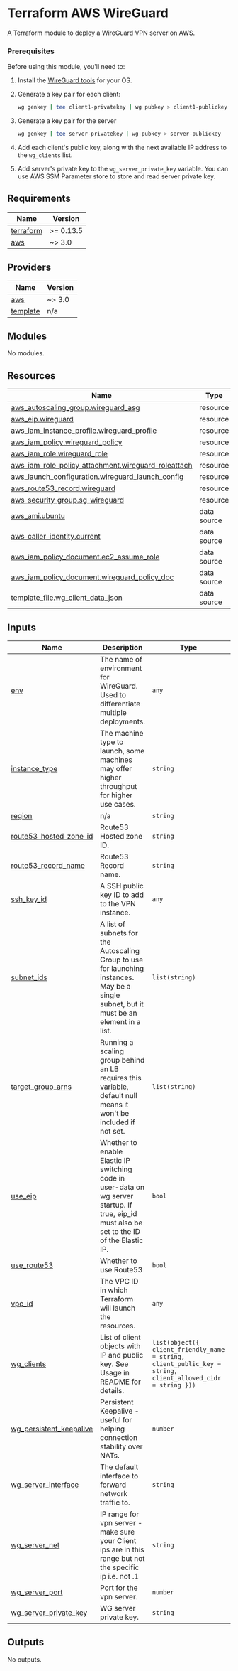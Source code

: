 # Terraform AWS WireGuard

A Terraform module to deploy a WireGuard VPN server on AWS.

### Prerequisites
Before using this module, you'll need to:

1. Install the [WireGuard tools](https://www.wireguard.com/install/) for your OS.

2. Generate a key pair for each client:
   ```bash
   wg genkey | tee client1-privatekey | wg pubkey > client1-publickey
   ```

3. Generate a key pair for the server
   ```bash
   wg genkey | tee server-privatekey | wg pubkey > server-publickey
   ```
4. Add each client's public key, along with the next available IP address to the `wg_clients` list.

5. Add server's private key to the `wg_server_private_key` variable. You can use AWS SSM Parameter store to store and read server private key.


<!-- BEGINNING OF GENERATED BY TERRAFORM-DOCS -->

## Requirements

| Name | Version |
|------|---------|
| <a name="requirement_terraform"></a> [terraform](#requirement\_terraform) | >= 0.13.5 |
| <a name="requirement_aws"></a> [aws](#requirement\_aws) | ~> 3.0 |

## Providers

| Name | Version |
|------|---------|
| <a name="provider_aws"></a> [aws](#provider\_aws) | ~> 3.0 |
| <a name="provider_template"></a> [template](#provider\_template) | n/a |

## Modules

No modules.

## Resources

| Name | Type |
|------|------|
| [aws_autoscaling_group.wireguard_asg](https://registry.terraform.io/providers/hashicorp/aws/latest/docs/resources/autoscaling_group) | resource |
| [aws_eip.wireguard](https://registry.terraform.io/providers/hashicorp/aws/latest/docs/resources/eip) | resource |
| [aws_iam_instance_profile.wireguard_profile](https://registry.terraform.io/providers/hashicorp/aws/latest/docs/resources/iam_instance_profile) | resource |
| [aws_iam_policy.wireguard_policy](https://registry.terraform.io/providers/hashicorp/aws/latest/docs/resources/iam_policy) | resource |
| [aws_iam_role.wireguard_role](https://registry.terraform.io/providers/hashicorp/aws/latest/docs/resources/iam_role) | resource |
| [aws_iam_role_policy_attachment.wireguard_roleattach](https://registry.terraform.io/providers/hashicorp/aws/latest/docs/resources/iam_role_policy_attachment) | resource |
| [aws_launch_configuration.wireguard_launch_config](https://registry.terraform.io/providers/hashicorp/aws/latest/docs/resources/launch_configuration) | resource |
| [aws_route53_record.wireguard](https://registry.terraform.io/providers/hashicorp/aws/latest/docs/resources/route53_record) | resource |
| [aws_security_group.sg_wireguard](https://registry.terraform.io/providers/hashicorp/aws/latest/docs/resources/security_group) | resource |
| [aws_ami.ubuntu](https://registry.terraform.io/providers/hashicorp/aws/latest/docs/data-sources/ami) | data source |
| [aws_caller_identity.current](https://registry.terraform.io/providers/hashicorp/aws/latest/docs/data-sources/caller_identity) | data source |
| [aws_iam_policy_document.ec2_assume_role](https://registry.terraform.io/providers/hashicorp/aws/latest/docs/data-sources/iam_policy_document) | data source |
| [aws_iam_policy_document.wireguard_policy_doc](https://registry.terraform.io/providers/hashicorp/aws/latest/docs/data-sources/iam_policy_document) | data source |
| [template_file.wg_client_data_json](https://registry.terraform.io/providers/hashicorp/template/latest/docs/data-sources/file) | data source |

## Inputs

| Name | Description | Type | Default | Required |
|------|-------------|------|---------|:--------:|
| <a name="input_env"></a> [env](#input\_env) | The name of environment for WireGuard. Used to differentiate multiple deployments. | `any` | n/a | yes |
| <a name="input_instance_type"></a> [instance\_type](#input\_instance\_type) | The machine type to launch, some machines may offer higher throughput for higher use cases. | `string` | `"t3.nano"` | no |
| <a name="input_region"></a> [region](#input\_region) | n/a | `string` | n/a | yes |
| <a name="input_route53_hosted_zone_id"></a> [route53\_hosted\_zone\_id](#input\_route53\_hosted\_zone\_id) | Route53 Hosted zone ID. | `string` | `null` | no |
| <a name="input_route53_record_name"></a> [route53\_record\_name](#input\_route53\_record\_name) | Route53 Record name. | `string` | `null` | no |
| <a name="input_ssh_key_id"></a> [ssh\_key\_id](#input\_ssh\_key\_id) | A SSH public key ID to add to the VPN instance. | `any` | n/a | yes |
| <a name="input_subnet_ids"></a> [subnet\_ids](#input\_subnet\_ids) | A list of subnets for the Autoscaling Group to use for launching instances. May be a single subnet, but it must be an element in a list. | `list(string)` | n/a | yes |
| <a name="input_target_group_arns"></a> [target\_group\_arns](#input\_target\_group\_arns) | Running a scaling group behind an LB requires this variable, default null means it won't be included if not set. | `list(string)` | `null` | no |
| <a name="input_use_eip"></a> [use\_eip](#input\_use\_eip) | Whether to enable Elastic IP switching code in user-data on wg server startup. If true, eip\_id must also be set to the ID of the Elastic IP. | `bool` | `false` | no |
| <a name="input_use_route53"></a> [use\_route53](#input\_use\_route53) | Whether to use Route53 | `bool` | `false` | no |
| <a name="input_vpc_id"></a> [vpc\_id](#input\_vpc\_id) | The VPC ID in which Terraform will launch the resources. | `any` | n/a | yes |
| <a name="input_wg_clients"></a> [wg\_clients](#input\_wg\_clients) | List of client objects with IP and public key. See Usage in README for details. | `list(object({ client_friendly_name = string, client_public_key = string, client_allowed_cidr = string }))` | n/a | yes |
| <a name="input_wg_persistent_keepalive"></a> [wg\_persistent\_keepalive](#input\_wg\_persistent\_keepalive) | Persistent Keepalive - useful for helping connection stability over NATs. | `number` | `25` | no |
| <a name="input_wg_server_interface"></a> [wg\_server\_interface](#input\_wg\_server\_interface) | The default interface to forward network traffic to. | `string` | `"eth0"` | no |
| <a name="input_wg_server_net"></a> [wg\_server\_net](#input\_wg\_server\_net) | IP range for vpn server - make sure your Client ips are in this range but not the specific ip i.e. not .1 | `string` | `"10.0.0.1/24"` | no |
| <a name="input_wg_server_port"></a> [wg\_server\_port](#input\_wg\_server\_port) | Port for the vpn server. | `number` | `51820` | no |
| <a name="input_wg_server_private_key"></a> [wg\_server\_private\_key](#input\_wg\_server\_private\_key) | WG server private key. | `string` | n/a | yes |

## Outputs

No outputs.
<!-- END OF GENERATED BY TERRAFORM-DOCS -->

